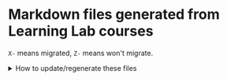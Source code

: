 # Markdown files generated from Learning Lab courses

`X-` means migrated, `Z-` means won't migrate.

<details>
<summary>How to update/regenerate these files</summary>

Note the renames on `X-` and `Z-` files.

1. https://github.com/settings/tokens
2. Make a PAT with repo permissions
3. `script/clone-course-repos`
4. `npm ci`
5. `script/write-markdown-files.mjs`
</details>
